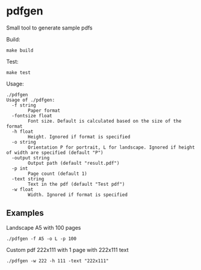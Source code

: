 # pdfgen
Small tool to generate sample pdfs

Build:
```
make build
```

Test:
```
make test
```

Usage:
```
./pdfgen
Usage of ./pdfgen:
  -f string
    	Paper format
  -fontsize float
    	Font size. Default is calculated based on the size of the format
  -h float
    	Height. Ignored if format is specified
  -o string
    	Orientation P for portrait, L for landscape. Ignored if height of width are specified (default "P")
  -output string
    	Output path (default "result.pdf")
  -p int
    	Page count (default 1)
  -text string
    	Text in the pdf (default "Test pdf")
  -w float
    	Width. Ignored if format is specified
```

## Examples

Landscape A5 with 100 pages
```
./pdfgen -f A5 -o L -p 100
```

Custom pdf 222x111 with 1 page with 222x111 text
```
./pdfgen -w 222 -h 111 -text "222x111"
```